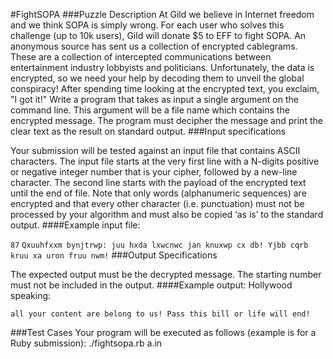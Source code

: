 #FightSOPA
###Puzzle Description
At Gild we believe in Internet freedom and we think SOPA is simply wrong. For each user who solves this challenge (up to 10k users), Gild will donate $5 to EFF to fight SOPA.
An anonymous source has sent us a collection of encrypted cablegrams. These are a collection of intercepted communications between entertainment industry lobbyists and politicians. Unfortunately, the data is encrypted, so we need your help by decoding them to unveil the global conspiracy!
After spending time looking at the encrypted text, you exclaim, "I got it!"
Write a program that takes as input a single argument on the command line. This argument will be a file name which contains the encrypted message. The program must decipher the message and print the clear text as the result on standard output.
###Input specifications

Your submission will be tested against an input file that contains ASCII characters. The input file starts at the very first line with a N-digits positive or negative integer number that is your cipher, followed by a new-line character. The second line starts with the payload of the encrypted text until the end of file.
Note that only words (alphanumeric sequences) are encrypted and that every other character (i.e. punctuation) must not be processed by your algorithm and must also be copied ‘as is’ to the standard output.
####Example input file:

`87`
`Qxuuhfxxm bynjtrwp: juu hxda lxwcnwc jan knuxwp cx db! Yjbb cqrb kruu xa uron fruu nwm!`
###Output Specifications

The expected output must be the decrypted message. The starting number must not be included in the output.
####Example output:
Hollywood speaking:

`all your content are belong to us! Pass this bill or life will end!`

###Test Cases
Your program will be executed as follows (example is for a Ruby submission):
./fightsopa.rb a.in
